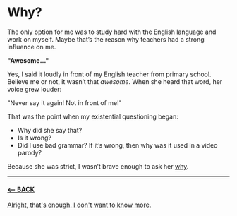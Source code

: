 # Why?

The only option for me was to study hard with the English language and work on myself. Maybe that’s the reason why teachers had a strong influence on me.

**"Awesome…"**

Yes, I said it loudly in front of my English teacher from primary school. Believe me or not, it wasn’t that *awesome*. When she heard that word, her voice grew louder:

"Never say it again! Not in front of me!" 

That was the point when my existential questioning began: 
- Why did she say that?
- Is it wrong?
- Did I use bad grammar? If it’s wrong, then why was it used in a video parody?

Because she was strict, I wasn’t brave enough to ask her [why](https://github.com/BenjaminHaverla/The-silent-memory.git).

-------------------------------------------------------------

#### [<– BACK](https://github.com/BenjaminHaverla/English-essay.git)
[Alright, that's enough. I don't want to know more.](https://github.com/BenjaminHaverla/English-essay-workflow.git)
